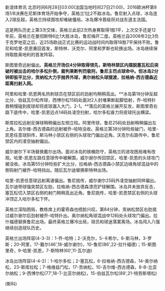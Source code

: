 
新浪体育讯
北京时间6月28日03:00(法国当地时间27日21:00)，2016欧洲杯第8场1/8决赛在尼斯体育场开始争夺，英格兰1比2不敌冰岛。鲁尼射入点球，冰岛连入2球反超，英格兰持续围攻却难破僵局。冰岛爆冷晋级将对战东道主法国。

这是两队历史上第3次交锋，英格兰此前2次热身赛取得1胜1平，上次交手还是12年前，英格兰在曼彻斯特6比1大胜冰岛，鲁尼梅开二度。英格兰自2008年2比3负于克罗地亚之后，近25场欧战正式比赛的运动战时间内取得18胜7平保持不败。鲁尼和哈里-凯恩重回首发，斯特林、沃克尔、阿里和罗斯也轮换出场。冰岛继续保持取胜奥地利的首发阵容。


斯图里奇远射偏出。**英格兰开场仅4分钟取得领先，斯特林禁区内摆脱塞瓦松后突破时被出击的哈尔多松扑倒，裁判果断判罚极刑，鲁尼主罚点球命中。但冰岛2分钟即扳平比分，贡纳松大力手抛界外球，奥尔纳松头球摆渡，拉格纳-西古德森近距离扫射入网。**


阿里和哈里-凯恩两名热刺球员在禁区前的劲射均稍稍高出。**冰岛第18分钟反超比分，伯兹瓦尔松传球，西博尔松15码处面对2人封堵果断起脚低射，乔-哈特扑救稍慢碰到皮球却将皮球漏入大门，2-1。**落后的英格兰展开反攻，斯图里奇右路下底传中，哈里-凯恩远点14码处凌空扫射，哈尔多松奋力将皮球托出横梁。


斯库拉松远射反弹球稍稍偏出左侧立柱。阿里传球，鲁尼25码处劲射稍稍偏出左上角。吉尔维-西古德森的远射被乔-哈特没收。英格兰第38分钟险些破门，哈里-凯恩任意球斜传，斯马林小禁区右侧的头球攻门偏出近角。沃克尔右路传中，鲁尼禁区内的凌空抽射偏出。


威尔谢尔下半场替换戴尔出场。面对冰岛的铁桶防守，英格兰的进攻困局难有改观。哈里-凯恩左路任意球传中被解围，威尔谢尔传回禁区，哈里-凯恩的头球攻门被没收。冰岛第55分钟险些扩大比分，拉格纳-西古德森小禁区边缘角球混战中的倒钩射门被乔-哈特挡出。随后瓦尔迪替换斯特林出场。


哈里-凯恩任意球远射离谱偏出。鲁尼挑传，威尔谢尔25码外凌空抽射同样偏出。瓦尔迪带球强突禁区左肋，拉格纳-西古德森漂亮铲球解围。冰岛并未放弃反击，塞瓦松切入禁区右侧的射门稍稍高出近角。鲁尼挑传，哈里-凯恩禁区右侧的头球冲顶正入哈尔多松下怀。


英格兰深陷困局，教练席上的霍奇森也捂脸兴叹。第84分钟，贡纳松禁区右肋晃过威尔谢尔后劲射被乔-哈特扑出。奥尔纳松角球混战中12码处头球攻门偏出。拉什福德替换鲁尼出场。最终英格兰爆冷出局，球员和球迷落寞离场。冰岛闯入八强继续创造球队历史。


英格兰出场阵容(4-3-3)：1-乔-哈特；2-沃克尔，5-卡希尔，6-斯马林，3-罗斯；20-阿里，17-戴尔(46',18-威尔谢尔)，10-鲁尼(86',22-拉什福德)；15-斯图里奇，9-哈里-凯恩，7-斯特林(60',11-瓦尔迪)

冰岛出场阵容(4-4-2)：1-哈尔多松；2-塞瓦松，6-拉格纳-西古德森，14-奥尔纳松，23-斯库拉松；7-格维兹门松，17-贡纳松，10-吉尔维-西古德森，8-B-比亚尔纳松；9-西博尔松(77',18-T-比亚尔纳松)，15-伯兹瓦尔松(89',21-特劳斯塔松)

(斯科)

